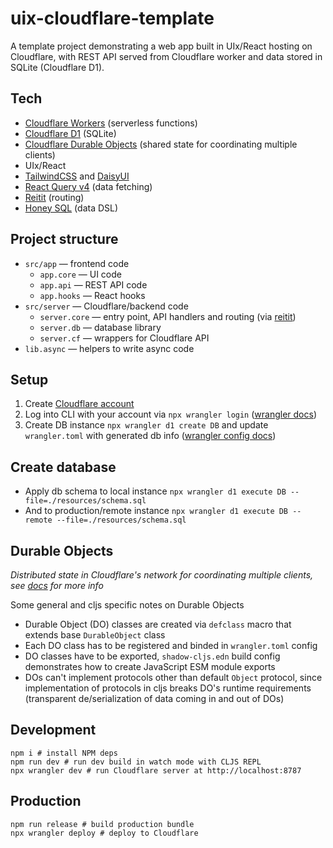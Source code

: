 # uix-cloudflare-template

A template project demonstrating a web app built in UIx/React hosting on Cloudflare, with REST API served from Cloudflare worker and data stored in SQLite (Cloudflare D1).

## Tech
- [Cloudflare Workers](https://workers.cloudflare.com/) (serverless functions)
- [Cloudflare D1](https://developers.cloudflare.com/d1/) (SQLite)
- [Cloudflare Durable Objects](https://developers.cloudflare.com/durable-objects/) (shared state for coordinating multiple clients)
- UIx/React
- [TailwindCSS](https://tailwindcss.com/) and [DaisyUI](https://daisyui.com/)
- [React Query v4](https://tanstack.com/query/v4/) (data fetching)
- [Reitit](https://github.com/metosin/reitit) (routing)
- [Honey SQL](https://github.com/seancorfield/honeysql) (data DSL)

## Project structure
- `src/app` — frontend code
  - `app.core` — UI code 
  - `app.api` — REST API code
  - `app.hooks` — React hooks
- `src/server` — Cloudflare/backend code
  - `server.core` — entry point, API handlers and routing (via [reitit](https://github.com/metosin/reitit))
  - `server.db` — database library
  - `server.cf` — wrappers for Cloudflare API
- `lib.async` — helpers to write async code

## Setup
1. Create [Cloudflare account](https://www.cloudflare.com/)
2. Log into CLI with your account via `npx wrangler login` ([wrangler docs](https://developers.cloudflare.com/workers/wrangler/))
3. Create DB instance `npx wrangler d1 create DB` and update `wrangler.toml` with generated db info ([wrangler config docs](https://developers.cloudflare.com/workers/wrangler/configuration/))

## Create database
- Apply db schema to local instance `npx wrangler d1 execute DB --file=./resources/schema.sql`
- And to production/remote instance `npx wrangler d1 execute DB --remote --file=./resources/schema.sql`

## Durable Objects

_Distributed state in Cloudflare's network for coordinating multiple clients, see [docs](https://developers.cloudflare.com/durable-objects/) for more info_

Some general and cljs specific notes on Durable Objects

- Durable Object (DO) classes are created via `defclass` macro that extends base `DurableObject` class
- Each DO class has to be registered and binded in `wrangler.toml` config
- DO classes have to be exported, `shadow-cljs.edn` build config demonstrates how to create JavaScript ESM module exports
- DOs can't implement protocols other than default `Object` protocol, since implementation of protocols in cljs breaks DO's runtime requirements (transparent de/serialization of data coming in and out of DOs)

## Development
```shell
npm i # install NPM deps
npm run dev # run dev build in watch mode with CLJS REPL
npx wrangler dev # run Cloudflare server at http://localhost:8787
```

## Production
```shell
npm run release # build production bundle
npx wrangler deploy # deploy to Cloudflare 
```
